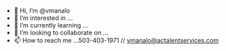- 👋 Hi, I’m @vmanalo
- 👀 I’m interested in ...
- 🌱 I’m currently learning ...
- 💞️ I’m looking to collaborate on ...
- 📫 How to reach me ...503-403-1971 // vmanalo@actalentservices.com

<!---
vmanalo/vmanalo is a ✨ special ✨ repository because its `README.md` (this file) appears on your GitHub profile.
You can click the Preview link to take a look at your changes.
--->
